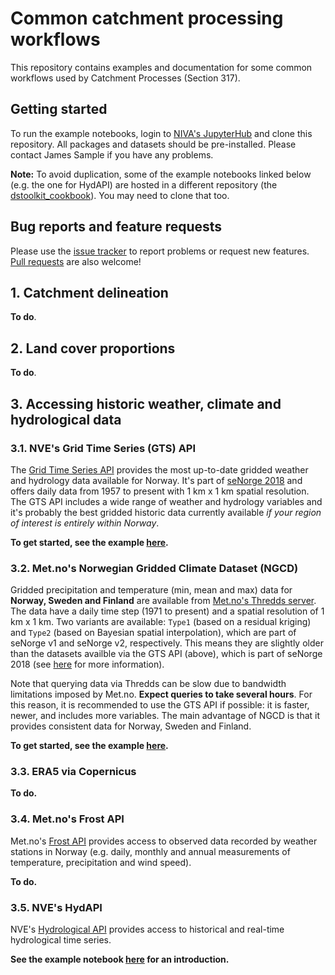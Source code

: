 # Common catchment processing workflows

This repository contains examples and documentation for some common workflows used by Catchment Processes (Section 317).

## Getting started

To run the example notebooks, login to [NIVA's JupyterHub](https://jupyterhub.niva.no/) and clone this repository. All packages and datasets should be pre-installed. Please contact James Sample if you have any problems.

**Note:** To avoid duplication, some of the example notebooks linked below (e.g. the one for HydAPI) are hosted in a different repository (the [dstoolkit_cookbook](https://nivanorge.github.io/dstoolkit_cookbook/)). You may need to clone that too.

## Bug reports and feature requests

Please use the [issue tracker](https://github.com/NIVANorge/catchment_processing_workflows/issues) to report problems or request new features. [Pull requests](https://github.com/NIVANorge/catchment_processing_workflows/pulls) are also welcome!

## 1. Catchment delineation

**To do**.

## 2. Land cover proportions

**To do**.

## 3. Accessing historic weather, climate and hydrological data

### 3.1. NVE's Grid Time Series (GTS) API

The [Grid Time Series API](http://api.nve.no/doc/gridtimeseries-data-gts/) provides the most up-to-date gridded weather and hydrology data available for Norway. It's part of [seNorge 2018](https://essd.copernicus.org/articles/11/1531/2019/) and offers daily data from 1957 to present with 1 km x 1 km spatial resolution. The GTS API includes a wide range of weather and hydrology variables and it's probably the best gridded historic data currently available *if your region of interest is entirely within Norway*.

**To get started, see the example [here](https://nbviewer.org/github/NIVANorge/catchment_processing_workflows/blob/main/notebooks/nve_gts_api_example.ipynb).**

### 3.2. Met.no's Norwegian Gridded Climate Dataset (NGCD)

Gridded precipitation and temperature (min, mean and max) data for **Norway, Sweden and Finland** are available from [Met.no's Thredds server](https://thredds.met.no/thredds/catalog/ngcd/catalog.html). The data have a daily time step (1971 to present) and a spatial resolution of 1 km x 1 km. Two variants are available: `Type1` (based on a residual kriging) and `Type2` (based on Bayesian spatial interpolation), which are part of seNorge v1 and seNorge v2, respectively. This means they are slightly older than the datasets availble via the GTS API (above), which is part of seNorge 2018 (see [here](https://github.com/metno/seNorge_docs/wiki) for more information). 

Note that querying data via Thredds can be slow due to bandwidth limitations imposed by Met.no. **Expect queries to take several hours**. For this reason, it is recommended to use the GTS API if possible: it is faster, newer, and includes more variables. The main advantage of NGCD is that it provides consistent data for Norway, Sweden and Finland.

**To get started, see the example [here](https://nbviewer.org/github/NIVANorge/catchment_processing_workflows/blob/main/notebooks/met_ngcd_thredds_example.ipynb).**

### 3.3. ERA5 via Copernicus

**To do.**

### 3.4. Met.no's Frost API

Met.no's [Frost API](https://frost.met.no/index.html) provides access to observed data recorded by weather stations in Norway (e.g. daily, monthly and annual measurements of temperature, precipitation and wind speed).

**To do.**

### 3.5. NVE's HydAPI

NVE's [Hydrological API](https://hydapi.nve.no/UserDocumentation/) provides access to historical and real-time hydrological time series. 

**See the example notebook [here](https://nbviewer.org/github/NIVANorge/dstoolkit_cookbook/blob/master/notebooks/nve_hydapi_example.ipynb) for an introduction.**

